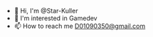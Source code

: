 - 👋 Hi, I'm @Star-Kuller
- 👀 I'm interested in Gamedev
- 📫 How to reach me D01090350@gmail.com

<!---
Star-Kuller/Star-Kuller is a ✨ special ✨ repository because its `README.md` (this file) appears on your GitHub profile.
You can click the Preview link to take a look at your changes.
--->
